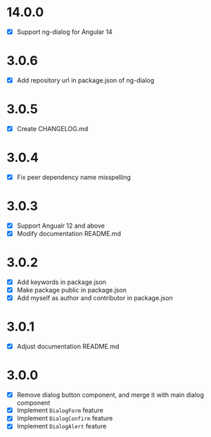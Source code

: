 # 14.0.0

- [x] Support ng-dialog for Angular 14

# 3.0.6

- [x] Add repository url in package.json of ng-dialog

# 3.0.5

- [x] Create CHANGELOG.md

# 3.0.4

- [x] Fix peer dependency name misspelling

# 3.0.3

- [x] Support Angualr 12 and above
- [x] Modify documentation README.md

# 3.0.2

- [x] Add keywords in package.json
- [x] Make package public in package.json
- [x] Add myself as author and contributor in package.json

# 3.0.1

- [x] Adjust documentation README.md

# 3.0.0

- [x] Remove dialog button component, and merge it with main dialog component
- [x] Implement `DialogForm` feature
- [x] Implement `DialogConfirm` feature
- [x] Implement `DialogAlert` feature
